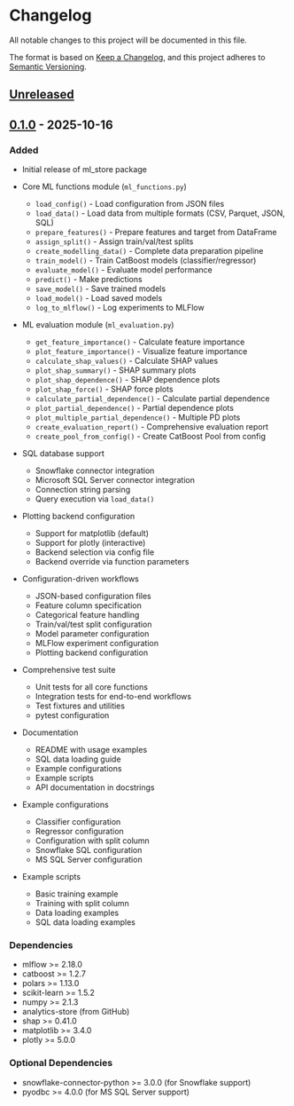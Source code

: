 # Changelog

All notable changes to this project will be documented in this file.

The format is based on [Keep a Changelog](https://keepachangelog.com/en/1.0.0/),
and this project adheres to [Semantic Versioning](https://semver.org/spec/v2.0.0.html).

## [Unreleased]

## [0.1.0] - 2025-10-16

### Added
- Initial release of ml_store package
- Core ML functions module (`ml_functions.py`)
  - `load_config()` - Load configuration from JSON files
  - `load_data()` - Load data from multiple formats (CSV, Parquet, JSON, SQL)
  - `prepare_features()` - Prepare features and target from DataFrame
  - `assign_split()` - Assign train/val/test splits
  - `create_modelling_data()` - Complete data preparation pipeline
  - `train_model()` - Train CatBoost models (classifier/regressor)
  - `evaluate_model()` - Evaluate model performance
  - `predict()` - Make predictions
  - `save_model()` - Save trained models
  - `load_model()` - Load saved models
  - `log_to_mlflow()` - Log experiments to MLFlow

- ML evaluation module (`ml_evaluation.py`)
  - `get_feature_importance()` - Calculate feature importance
  - `plot_feature_importance()` - Visualize feature importance
  - `calculate_shap_values()` - Calculate SHAP values
  - `plot_shap_summary()` - SHAP summary plots
  - `plot_shap_dependence()` - SHAP dependence plots
  - `plot_shap_force()` - SHAP force plots
  - `calculate_partial_dependence()` - Calculate partial dependence
  - `plot_partial_dependence()` - Partial dependence plots
  - `plot_multiple_partial_dependence()` - Multiple PD plots
  - `create_evaluation_report()` - Comprehensive evaluation report
  - `create_pool_from_config()` - Create CatBoost Pool from config

- SQL database support
  - Snowflake connector integration
  - Microsoft SQL Server connector integration
  - Connection string parsing
  - Query execution via `load_data()`

- Plotting backend configuration
  - Support for matplotlib (default)
  - Support for plotly (interactive)
  - Backend selection via config file
  - Backend override via function parameters

- Configuration-driven workflows
  - JSON-based configuration files
  - Feature column specification
  - Categorical feature handling
  - Train/val/test split configuration
  - Model parameter configuration
  - MLFlow experiment configuration
  - Plotting backend configuration

- Comprehensive test suite
  - Unit tests for all core functions
  - Integration tests for end-to-end workflows
  - Test fixtures and utilities
  - pytest configuration

- Documentation
  - README with usage examples
  - SQL data loading guide
  - Example configurations
  - Example scripts
  - API documentation in docstrings

- Example configurations
  - Classifier configuration
  - Regressor configuration
  - Configuration with split column
  - Snowflake SQL configuration
  - MS SQL Server configuration

- Example scripts
  - Basic training example
  - Training with split column
  - Data loading examples
  - SQL data loading examples

### Dependencies
- mlflow >= 2.18.0
- catboost >= 1.2.7
- polars >= 1.13.0
- scikit-learn >= 1.5.2
- numpy >= 2.1.3
- analytics-store (from GitHub)
- shap >= 0.41.0
- matplotlib >= 3.4.0
- plotly >= 5.0.0

### Optional Dependencies
- snowflake-connector-python >= 3.0.0 (for Snowflake support)
- pyodbc >= 4.0.0 (for MS SQL Server support)

[Unreleased]: https://github.com/Wicks-Analytics/ml_store/compare/v0.1.0...HEAD
[0.1.0]: https://github.com/Wicks-Analytics/ml_store/releases/tag/v0.1.0
